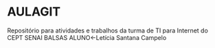 # AULAGIT
Repositório para atividades e trabalhos da turma de TI para Internet do CEPT SENAI BALSAS
ALUNO<-Letícia Santana Campelo
